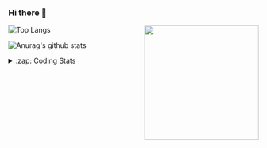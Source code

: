 ### Hi there 👋

<!--
**tao8687/tao8687** is a ✨ _special_ ✨ repository because its `README.md` (this file) appears on your GitHub profile.

Here are some ideas to get you started:

- 🔭 I’m currently working on ...
- 🌱 I’m currently learning ...
- 👯 I’m looking to collaborate on ...
- 🤔 I’m looking for help with ...
- 💬 Ask me about ...
- 📫 How to reach me: ...
- 😄 Pronouns: ...
- ⚡ Fun fact: ...
-->

<img align='right' src="https://media.giphy.com/media/M9gbBd9nbDrOTu1Mqx/giphy.gif" width="230">

![Top Langs](https://github-readme-stats.vercel.app/api/top-langs/?username=tao8687&layout=compact&title_color=23238E&text_color=A67D3D)

![Anurag's github stats](https://github-readme-stats.vercel.app/api?username=tao8687&show_icons=true&&text_color=A67D3D&title_color=23238E&show_icons=false&count_private=true&hide=stars)

<details>
  <summary>:zap: Coding Stats</summary>
  <b>
<!--START_SECTION:waka-->
```text
Week: 13 May, 2021 - 20 May, 2021

C          59 mins         ████████████████░░░░░░░░░   64.43 % 
Makefile   13 mins         ███▓░░░░░░░░░░░░░░░░░░░░░   14.91 % 
Text       12 mins         ███▒░░░░░░░░░░░░░░░░░░░░░   13.89 % 
CMake      5 mins          █▓░░░░░░░░░░░░░░░░░░░░░░░   06.16 % 
```
<!--END_SECTION:waka-->
</details>
